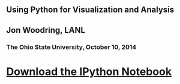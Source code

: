 ## Using Python for Visualization and Analysis ##
## Jon Woodring, LANL ##
### The Ohio State University, October 10, 2014 ###

# [Download the IPython Notebook](https://raw.githubusercontent.com/DataScienceAtScale/python-at-osu-oct-10/master/Python_at_OSU_Oct_10.ipynb) #
